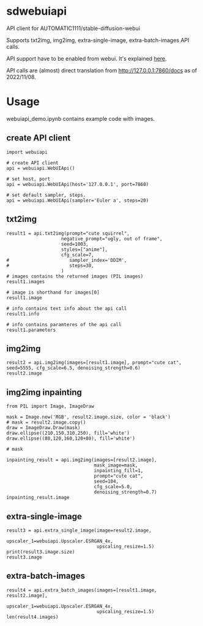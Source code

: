 # sdwebuiapi
API client for AUTOMATIC1111/stable-diffusion-webui

Supports txt2img, img2img, extra-single-image, extra-batch-images API calls.

API support have to be enabled from webui. It's explained [here](https://github.com/AUTOMATIC1111/stable-diffusion-webui/wiki/API).

API calls are (almost) direct translation from http://127.0.0.1:7860/docs as of 2022/11/08.


# Usage

webuiapi_demo.ipynb contains example code with images.

## create API client
```
import webuiapi

# create API client
api = webuiapi.WebUIApi()

# set host, port
api = webuiapi.WebUIApi(host='127.0.0.1', port=7860)

# set default sampler, steps.
api = webuiapi.WebUIApi(sampler='Euler a', steps=20)
```

## txt2img
```
result1 = api.txt2img(prompt="cute squirrel",
                    negative_prompt="ugly, out of frame",
                    seed=1003,
                    styles=["anime"],
                    cfg_scale=7,
#                      sampler_index='DDIM',
#                      steps=30,
                    )
# images contains the returned images (PIL images)
result1.images

# image is shorthand for images[0]
result1.image

# info contains text info about the api call
result1.info

# info contains paramteres of the api call
result1.parameters
```

## img2img
```
result2 = api.img2img(images=[result1.image], prompt="cute cat", seed=5555, cfg_scale=6.5, denoising_strength=0.6)
result2.image
```

## img2img inpainting
```
from PIL import Image, ImageDraw

mask = Image.new('RGB', result2.image.size, color = 'black')
# mask = result2.image.copy()
draw = ImageDraw.Draw(mask)
draw.ellipse((210,150,310,250), fill='white')
draw.ellipse((80,120,160,120+80), fill='white')

# mask

inpainting_result = api.img2img(images=[result2.image],
                                mask_image=mask,
                                inpainting_fill=1,
                                prompt="cute cat",
                                seed=104,
                                cfg_scale=5.0,
                                denoising_strength=0.7)
inpainting_result.image
```

## extra-single-image
```
result3 = api.extra_single_image(image=result2.image,
                                 upscaler_1=webuiapi.Upscaler.ESRGAN_4x,
                                 upscaling_resize=1.5)
print(result3.image.size)
result3.image
```

## extra-batch-images
```
result4 = api.extra_batch_images(images=[result1.image, result2.image],
                                 upscaler_1=webuiapi.Upscaler.ESRGAN_4x,
                                 upscaling_resize=1.5)
len(result4.images)
```
